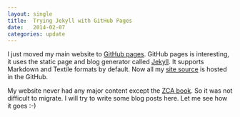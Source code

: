 ```yaml
---
layout: single
title:  Trying Jekyll with GitHub Pages
date:   2014-02-07
categories: update
---
```


I just moved my main website to [GitHub pages][gh-pages].  GitHub
pages is interesting, it uses the static page and blog generator
called [Jekyll][jekyll].  It supports Markdown and Textile formats by
default.  Now all my [site source][source] is hosted in the GitHub.

My website never had any major content except the [ZCA book][zca].  So
it was not difficult to migrate.  I will try to write some blog posts
here.  Let me see how it goes :-)

[zca]: https://muthukadan.net/docs/zca.html
[jekyll-gh]: https://github.com/mojombo/jekyll
[jekyll]:    http://jekyllrb.com
[gh-pages]: http://pages.github.com/
[source]: https://github.com/baijum/baijum.github.io
